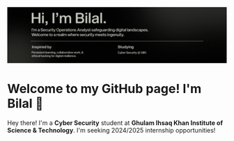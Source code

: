<a href="">
    <img src="Banner.png" alt="Website">
</a>
<h1>Welcome to my GitHub page! I'm Bilal 👋</h1>
<p>Hey there! I'm a <b>Cyber Security</b> student at <b>Ghulam Ihsaq Khan Institute of Science & Technology</b>. I'm seeking 2024/2025 internship opportunities!</p>

